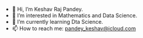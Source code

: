 - 👋 Hi, I’m Keshav Raj Pandey.
- 👀 I’m interested in Mathematics and Data Science.
- 🌱 I’m currently learning Dta Science.
- 📫 How to reach me: pandey_keshav@icloud.com
